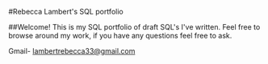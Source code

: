 #Rebecca Lambert's SQL portfolio 

##Welcome! This is my SQL portfolio of draft SQL's I've written. Feel free to browse around my work, if you have any questions feel free to ask.

Gmail- lambertrebecca33@gmail.com

